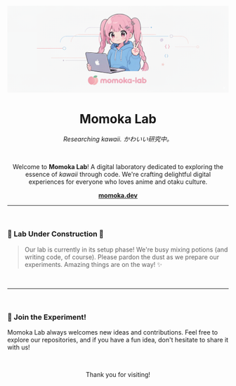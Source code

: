 <div align="center">
  <picture>
    <source media="(prefers-color-scheme: dark)" srcset="../banner-dark.png">
    <source media="(prefers-color-scheme: light)" srcset="../banner-light.png">
    <img alt="Momoka Lab Banner" src="../banner-light.png" width="800">
  </picture>
</div>

<div align="center">
  
# Momoka Lab

*Researching kawaii. かわいい研究中。*

<br>

Welcome to **Momoka Lab**! A digital laboratory dedicated to exploring the essence of *kawaii* through code.
We're crafting delightful digital experiences for everyone who loves anime and otaku culture.

**[momoka.dev](https://momoka.dev)**

</div>

---
<br>

### 🚧 Lab Under Construction 🚧

> Our lab is currently in its setup phase! We're busy mixing potions (and writing code, of course). Please pardon the dust as we prepare our experiments. Amazing things are on the way! ✨

<br>

---
<br>

### 🌸 Join the Experiment!

Momoka Lab always welcomes new ideas and contributions. Feel free to explore our repositories, and if you have a fun idea, don't hesitate to share it with us!

<br>
<div align="center">
  <p>Thank you for visiting!</p>
</div>
